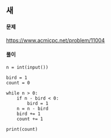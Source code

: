 ## 새

#### 문제
https://www.acmicpc.net/problem/11004

#### 풀이
``` python3 
n = int(input())

bird = 1
count = 0

while n > 0:
    if n - bird < 0:
        bird = 1
    n = n - bird
    bird += 1
    count += 1

print(count)
```
